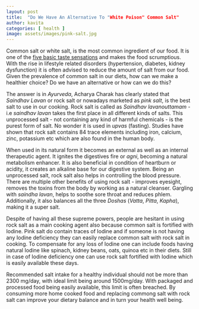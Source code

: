 ```yaml
---
layout: post
title:  "Do We Have An Alternative To "White Poison" Common Salt"
author: kavita
categories: [ health ]
image: assets/images/pink-salt.jpg
---
```


Common salt or white salt, is the most common ingredient of our food. It is one of the [five basic taste sensations](https://en.wikipedia.org/wiki/Taste#Basic_tastes) and makes the food scrumptious. With the rise in lifestyle related disorders (hypertension, diabetes, kidney dysfunction) it is often advised to reduce the amount of salt from our food. Given the prevalence of common salt in our diets, how can we make a healthier choice? Do we have an alternative or how can we do this? 

The answer is in _Ayurveda_, Acharya Charak has clearly stated that *Saindhav Lavan* or rock salt or nowadays marketed as *pink salt*, is the best salt to use in our cooking. Rock salt is called as _Saindhav lavanouttamam_ - i.e _saindhav lavan_ takes the first place in all different kinds of salts. This unprocessed salt - not containing any kind of harmful chemicals - is the purest form of salt. No wonder it is used in _upvas_ (fasting). Studies have shown that rock salt contains 84 trace elements including iron, calcium, zinc, potassium etc which are also found in the human body.

When used in its natural form it becomes an external as well as an internal therapeutic agent. It ignites the  digestives fire or _agni_, becoming a natural metabolism enhancer. It is also beneficial in condition of heartburn or acidity, it creates an alkaline base for our digestive system. Being an unprocessed salt, rock salt also helps in controlling the blood pressure. There are multiple other benefits of using rock salt - improves eyesight, removes the toxins from the body by working as a natural cleanser. Gargling with _saindha lavan_, helps to soothe sore throat and reduces phlem. Additionally, it also balances all the three _Doshas_ (_Vatta_, _Pitta_, _Kapha_), making it a super salt.

Despite of having all these supreme powers, people are hesitant in using rock salt as a main cooking agent also because common salt is fortified with Iodine. Pink salt do contain traces of Iodine and if someone is not having any Iodine deficiency they can easily replace common salt with rock salt in cooking. To compensate for any loss of Iodine one can include foods having natural Iodine like spinach, kidney beans, oats, quinoa etc in their diets. Still in case of Iodine deficiency one can use rock salt fortified with Iodine which is easily available these days.


Recommended salt intake for a healthy individual should not be more than 2300 mg/day, with ideal limit being around 1500mg/day. With packaged and processed food being easily available, this limit is often breached. By consuming more home cooked food and replacing commong salt with rock salt can improve your dietary balance and in turn your health well being.  
